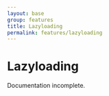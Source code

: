 ```yaml
---
layout: base
group: features
title: Lazyloading
permalink: features/lazyloading
---
```


# Lazyloading

<p class="hint hint--error">Documentation incomplete.</p>

<!--

<div>
    <noscript yoi-lazyload="
            image:'https://source.unsplash.com/WLUHO9A_xik/500x500';
            modifiers:'p-4 bg-red-22';
        ">
        <img src="https://source.unsplash.com/WLUHO9A_xik/500x500" />
    </noscript>
    <noscript yoi-lazyload="
            image:'https://source.unsplash.com/WLUHO9A_xik/500x500';
            modifiers:'p-4 bg-green-22';
        ">
        <img src="https://source.unsplash.com/WLUHO9A_xik/500x500" />
    </noscript>
    <div style="margin:500px 0;"></div>
    <noscript yoi-lazyload="
            image:'https://source.unsplash.com/WLUHO9A_xik/500x500';
            modifiers:'p-4 bg-green-22';
        ">
        <img src="https://source.unsplash.com/WLUHO9A_xik/500x500" />
    </noscript>
    <noscript yoi-lazyload="
            image:'https://source.unsplash.com/WLUHO9A_xik/500x500';
            modifiers:'p-4 bg-green-22';
        ">
        <img src="https://source.unsplash.com/WLUHO9A_xik/500x500" />
    </noscript>
    <noscript yoi-lazyload="
            image:'https://source.unsplash.com/WLUHO9A_xik/500x500';
            modifiers:'p-4 bg-green-22';
        ">
        <img src="https://source.unsplash.com/WLUHO9A_xik/500x500" />
    </noscript>
    <noscript yoi-lazyload="
            image:'https://source.unsplash.com/WLUHO9A_xik/500x500';
            modifiers:'p-4 bg-green-22';
        ">
        <img src="https://source.unsplash.com/WLUHO9A_xik/500x500" />
    </noscript>
    <noscript yoi-lazyload="
            image:'https://source.unsplash.com/WLUHO9A_xik/100x100';
            small:'https://source.unsplash.com/WLUHO9A_xik/30x30';
            medium:'https://source.unsplash.com/WLUHO9A_xik/150x150';
            large:'https://source.unsplash.com/WLUHO9A_xik/300x300';
            xlarge:'https://source.unsplash.com/WLUHO9A_xik/600x600';
            alt:'A beautiful mountain.';
            title:'foo';
            longdesc:'Lorem ipsum dolor sit amet, consectetur adipisicing elit.';
        ">
        <img src="https://source.unsplash.com/WLUHO9A_xik/500x500" />
    </noscript>
</div>

-->